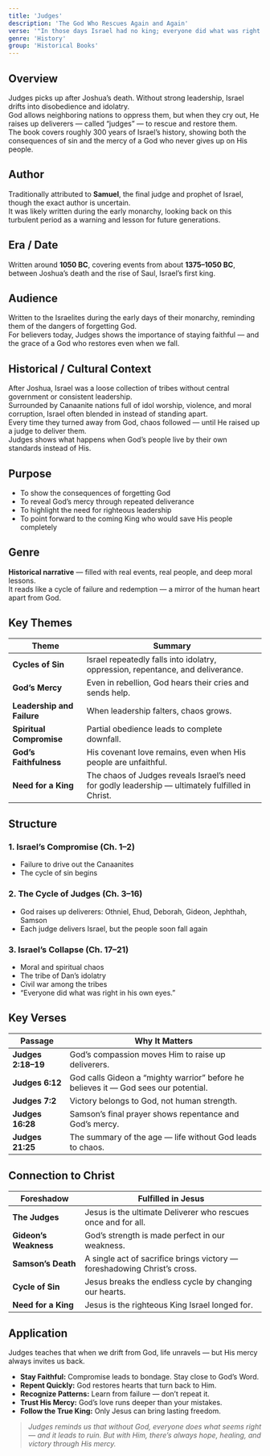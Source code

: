 ```yaml
---
title: 'Judges'
description: 'The God Who Rescues Again and Again'
verse: '"In those days Israel had no king; everyone did what was right in their own eyes." — Judges 21:25'
genre: 'History'
group: 'Historical Books'
---
```


## Overview  
Judges picks up after Joshua’s death. Without strong leadership, Israel drifts into disobedience and idolatry.  
God allows neighboring nations to oppress them, but when they cry out, He raises up deliverers — called “judges” — to rescue and restore them.  
The book covers roughly 300 years of Israel’s history, showing both the consequences of sin and the mercy of a God who never gives up on His people.

## Author  
Traditionally attributed to **Samuel**, the final judge and prophet of Israel, though the exact author is uncertain.  
It was likely written during the early monarchy, looking back on this turbulent period as a warning and lesson for future generations.

## Era / Date  
Written around **1050 BC**, covering events from about **1375–1050 BC**, between Joshua’s death and the rise of Saul, Israel’s first king.

## Audience  
Written to the Israelites during the early days of their monarchy, reminding them of the dangers of forgetting God.  
For believers today, Judges shows the importance of staying faithful — and the grace of a God who restores even when we fall.

## Historical / Cultural Context  
After Joshua, Israel was a loose collection of tribes without central government or consistent leadership.  
Surrounded by Canaanite nations full of idol worship, violence, and moral corruption, Israel often blended in instead of standing apart.  
Every time they turned away from God, chaos followed — until He raised up a judge to deliver them.  
Judges shows what happens when God’s people live by their own standards instead of His.

## Purpose  
- To show the consequences of forgetting God  
- To reveal God’s mercy through repeated deliverance  
- To highlight the need for righteous leadership  
- To point forward to the coming King who would save His people completely

## Genre  
**Historical narrative** — filled with real events, real people, and deep moral lessons.  
It reads like a cycle of failure and redemption — a mirror of the human heart apart from God.

## Key Themes  

| Theme | Summary |
|-------|----------|
| **Cycles of Sin** | Israel repeatedly falls into idolatry, oppression, repentance, and deliverance. |
| **God’s Mercy** | Even in rebellion, God hears their cries and sends help. |
| **Leadership and Failure** | When leadership falters, chaos grows. |
| **Spiritual Compromise** | Partial obedience leads to complete downfall. |
| **God’s Faithfulness** | His covenant love remains, even when His people are unfaithful. |
| **Need for a King** | The chaos of Judges reveals Israel’s need for godly leadership — ultimately fulfilled in Christ. |

## Structure  

### 1. Israel’s Compromise (Ch. 1–2)
- Failure to drive out the Canaanites  
- The cycle of sin begins  

### 2. The Cycle of Judges (Ch. 3–16)
- God raises up deliverers: Othniel, Ehud, Deborah, Gideon, Jephthah, Samson  
- Each judge delivers Israel, but the people soon fall again  

### 3. Israel’s Collapse (Ch. 17–21)
- Moral and spiritual chaos  
- The tribe of Dan’s idolatry  
- Civil war among the tribes  
- “Everyone did what was right in his own eyes.”  

## Key Verses  

| Passage | Why It Matters |
|----------|----------------|
| **Judges 2:18–19** | God’s compassion moves Him to raise up deliverers. |
| **Judges 6:12** | God calls Gideon a “mighty warrior” before he believes it — God sees our potential. |
| **Judges 7:2** | Victory belongs to God, not human strength. |
| **Judges 16:28** | Samson’s final prayer shows repentance and God’s mercy. |
| **Judges 21:25** | The summary of the age — life without God leads to chaos. |

## Connection to Christ  

| Foreshadow | Fulfilled in Jesus |
|-------------|-------------------|
| **The Judges** | Jesus is the ultimate Deliverer who rescues once and for all. |
| **Gideon’s Weakness** | God’s strength is made perfect in our weakness. |
| **Samson’s Death** | A single act of sacrifice brings victory — foreshadowing Christ’s cross. |
| **Cycle of Sin** | Jesus breaks the endless cycle by changing our hearts. |
| **Need for a King** | Jesus is the righteous King Israel longed for. |

## Application  
Judges teaches that when we drift from God, life unravels — but His mercy always invites us back.  
- **Stay Faithful:** Compromise leads to bondage. Stay close to God’s Word.  
- **Repent Quickly:** God restores hearts that turn back to Him.  
- **Recognize Patterns:** Learn from failure — don’t repeat it.  
- **Trust His Mercy:** God’s love runs deeper than your mistakes.  
- **Follow the True King:** Only Jesus can bring lasting freedom.  

> *Judges reminds us that without God, everyone does what seems right — and it leads to ruin. But with Him, there’s always hope, healing, and victory through His mercy.*

